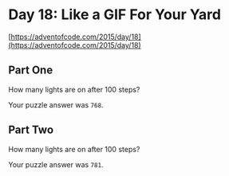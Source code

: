 # Day 18: Like a GIF For Your Yard

[https://adventofcode.com/2015/day/18](https://adventofcode.com/2015/day/18)

## Part One

How many lights are on after 100 steps?

Your puzzle answer was `768`.

## Part Two

How many lights are on after 100 steps?

Your puzzle answer was `781`.
